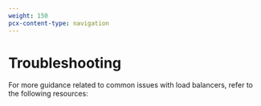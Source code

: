 ```yaml
---
weight: 150
pcx-content-type: navigation
---
```


# Troubleshooting

For more guidance related to common issues with load balancers, refer to the following resources:

<DirectoryListing path="/troubleshooting" />
